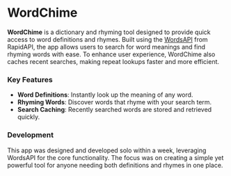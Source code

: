 # WordChime

**WordChime** is a dictionary and rhyming tool designed to provide quick access to word definitions and rhymes. Built using the [WordsAPI](https://rapidapi.com/dpventures/api/wordsapi) from RapidAPI, the app allows users to search for word meanings and find rhyming words with ease. To enhance user experience, WordChime also caches recent searches, making repeat lookups faster and more efficient.

### Key Features

- **Word Definitions**: Instantly look up the meaning of any word.
- **Rhyming Words**: Discover words that rhyme with your search term.
- **Search Caching**: Recently searched words are stored and retrieved quickly.

### Development

This app was designed and developed solo within a week, leveraging WordsAPI for the core functionality. The focus was on creating a simple yet powerful tool for anyone needing both definitions and rhymes in one place.
